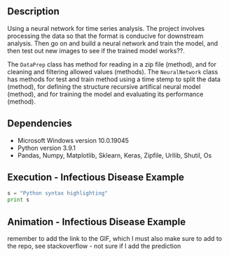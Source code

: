 ## Description 
Using a neural network for time series analysis. The project involves processing the data so that the format is conducive for downstream analysis. Then go on and build a neural network and train the model, and then test out new images to see if the trained model works??. 

The `DataPrep` class has method for reading in a zip file (method),  and for cleaning and filtering allowed values (methods). The `NeuralNetwork` class has methods for test and train method using a time stemp to split the data (method), for defining the  structure recursive artifical neural model (method),  and for training the model and evaluating its performance (method).   

## Dependencies
* Microsoft Windows version 10.0.19045
* Python version 3.9.1
* Pandas, Numpy, Matplotlib, Sklearn, Keras, Zipfile, Urllib, Shutil, Os 

## Execution - Infectious Disease Example
```python
s = "Python syntax highlighting"
print s
```

## Animation - Infectious Disease Example
remember to add the link to the GIF, which I must also make sure to add to the repo, see stackoverflow - not sure if I add the prediction
